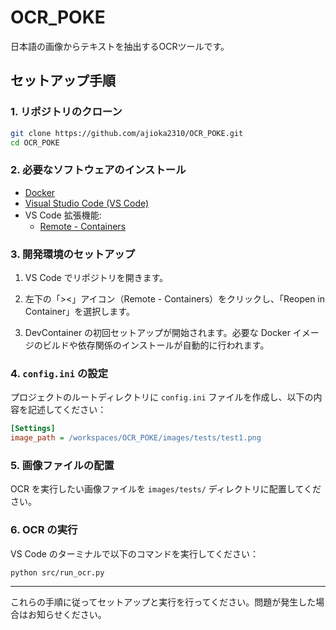 # OCR_POKE

日本語の画像からテキストを抽出するOCRツールです。

## セットアップ手順

### 1. リポジトリのクローン

```bash
git clone https://github.com/ajioka2310/OCR_POKE.git
cd OCR_POKE
```

### 2. 必要なソフトウェアのインストール

- [Docker](https://www.docker.com/get-started)
- [Visual Studio Code (VS Code)](https://code.visualstudio.com/)
- VS Code 拡張機能:
  - [Remote - Containers](https://marketplace.visualstudio.com/items?itemName=ms-vscode-remote.remote-containers)

### 3. 開発環境のセットアップ

1. VS Code でリポジトリを開きます。

2. 左下の「><」アイコン（Remote - Containers）をクリックし、「Reopen in Container」を選択します。

3. DevContainer の初回セットアップが開始されます。必要な Docker イメージのビルドや依存関係のインストールが自動的に行われます。

### 4. `config.ini` の設定

プロジェクトのルートディレクトリに `config.ini` ファイルを作成し、以下の内容を記述してください：

```ini
[Settings]
image_path = /workspaces/OCR_POKE/images/tests/test1.png
```

### 5. 画像ファイルの配置

OCR を実行したい画像ファイルを `images/tests/` ディレクトリに配置してください。

### 6. OCR の実行

VS Code のターミナルで以下のコマンドを実行してください：

```bash
python src/run_ocr.py
```

---

これらの手順に従ってセットアップと実行を行ってください。問題が発生した場合はお知らせください。

